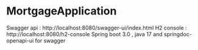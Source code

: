 # MortgageApplication
Swagger api : http://localhost:8080/swagger-ui/index.html
H2 console : http://localhost:8080/h2-console
Spring boot 3.0 , java 17 and springdoc-openapi-ui for swagger

